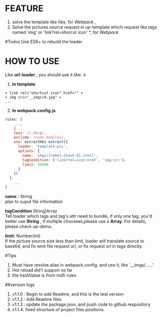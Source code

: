 ﻿# FEATURE

1. solve the template like hbs, for *Webpack* ,
2. Solve the pictures source request in up-template which request like tags named 'img' or 'link?rel=shorcut icon' *, for *Webpack* 

#Todos
Use ES6+ to rebuild the loader

# HOW TO USE
Like **url-loader** , you should use it like: ↓   

1. **In template**
```
< link rel="shortcut icon" href="" >
< img src="__imgs/4.jpg" >
...
```
2. **In webpack.config.js**

```javascript
rules: [
    ...,
    {
    test: /\.hbs$/,
    exclude: /node_modules/,
    use: extractHbs.extract({
      loader: 'template-pic',
      options: {
        name: 'imgs/[name]~{hash:9}.[ext]',
        tagCondition: ['link?rel=icon:href', 'img:src'],
        limit: 30000
      }
    })
  },
    ...
]
```
**name** : String  
plan to ouput  file information  

**tagCondition** String|Array  
Tell loader which tags and tag's attr need to bundle, if only one tag, you'd better use **String** , if multiple choosees,please use a **Array**. For details, please check up-demo.

**limit**: Number(int)  
If the picture source size less than limit, loader will translate source to base64, and fix emit file request url, or fix request url in tags directly.

#Tips
1. Must have resolve.alias in webpack.config, and use it, like '__imgs/......'
2. Hot reload did't support so far
3. the hashValue is from md5 rules

##version logs
1. v1.1.0 : Begin to add Readme, and this is the test version
2. v1.1.2 : Add Readme files
3. v1.1.3 : update the package.json, and push code to github respository
4. v1.1.4: fixed structure of project files positions
